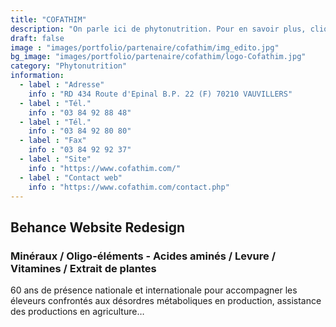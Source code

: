 ```yaml
---
title: "COFATHIM"
description: "On parle ici de phytonutrition. Pour en savoir plus, cliquez sur le lien ci-dessous :-)"
draft: false
image : "images/portfolio/partenaire/cofathim/img_edito.jpg"
bg_image: "images/portfolio/partenaire/cofathim/logo-Cofathim.jpg"
category: "Phytonutrition"
information:
  - label : "Adresse"
    info : "RD 434 Route d'Epinal B.P. 22 (F) 70210 VAUVILLERS"
  - label : "Tél."
    info : "03 84 92 88 48"
  - label : "Tél."
    info : "03 84 92 80 80"
  - label : "Fax"
    info : "03 84 92 92 37"
  - label : "Site"
    info : "https://www.cofathim.com/"
  - label : "Contact web"
    info : "https://www.cofathim.com/contact.php"
---
```


## Behance Website Redesign

### Minéraux / Oligo-éléments - Acides aminés / Levure / Vitamines / Extrait de plantes

60 ans de présence nationale et internationale pour accompagner les éleveurs confrontés aux désordres métaboliques en production,
assistance des productions en agriculture…
